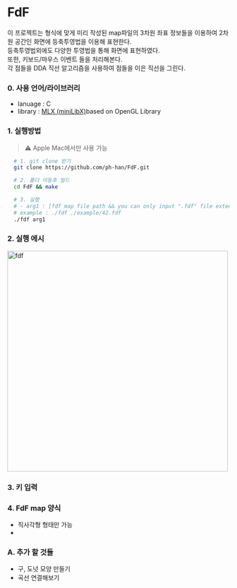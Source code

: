 # FdF
이 프로젝트는 형식에 맞게 미리 작성된 map파일의 3차원 좌표 정보들을 이용하여 2차원 공간인 화면에 등축투영법을 이용해 표현한다. <br> 
등축투영법외에도 다양한 투영법을 통해 화면에 표현하였다. <br>
또한, 키보드/마우스 이벤트 들을 처리해본다. <br>
각 점들을 DDA 직선 알고리즘을 사용하여 점들을 이은 직선을 그린다. <br>

### 0. 사용 언어/라이브러리
* lanuage : C
* library : <a href="https://harm-smits.github.io/42docs/libs/minilibx">MLX (miniLibX)</a>based on OpenGL Library
  
### 1. 실행방법
  > ⚠️ Apple Mac에서만 사용 가능
```bash
  # 1. git clone 받기
  git clone https://github.com/ph-han/FdF.git
```
```bash
  # 2. 폴더 이동후 빌드
  cd FdF && make
```
```bash
  # 3. 실행
  # - arg1 : [fdf map file path && you can only input ".fdf" file extension]
  # example : ./fdf ./example/42.fdf
  ./fdf arg1
```

### 2. 실행 에시
<img width="500" alt="fdf" src="https://github.com/ph-han/FdF/assets/58614643/b05613c7-ad31-4f87-a014-49c98bd30c77">

### 3. 키 입력

### 4. FdF map 양식
+ 직사각형 형태만 가능
+ 

### A. 추가 할 것들
- 구, 도넛 모양 만들기
- 곡선 연결해보기
